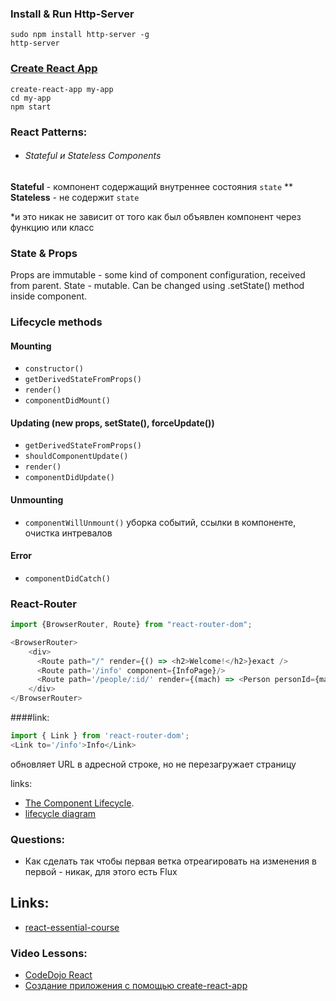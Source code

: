 ### Install & Run Http-Server
    sudo npm install http-server -g
    http-server

### [Create React App](https://github.com/facebook/create-react-app#create-react-app--)
    create-react-app my-app
    cd my-app
    npm start

### React Patterns:
* ###### Stateful и Stateless Components
__Stateful__ - компонент содержащий внутреннее состояния `state`
** __Stateless__ - не содержит `state`

*и это никак не зависит от того как был объявлен компонент через функцию или класс

### State & Props
Props are immutable - some kind of component configuration, received from parent.
State - mutable. Can be changed using .setState() method inside component.

### Lifecycle methods
#### Mounting
* `constructor()`
* `getDerivedStateFromProps()`
* `render()`
* `componentDidMount()`

#### Updating (new props, setState(), forceUpdate())
* `getDerivedStateFromProps()`
* `shouldComponentUpdate()`
* `render()`
* `componentDidUpdate()`

#### Unmounting
* `componentWillUnmount()` уборка событий, ссылки в компоненте, очистка интревалов

#### Error
* `componentDidCatch()`


### React-Router

```typescript jsx
import {BrowserRouter, Route} from "react-router-dom";

<BrowserRouter>
    <div>
      <Route path="/" render={() => <h2>Welcome!</h2>}exact />
      <Route path='/info' component={InfoPage}/>
      <Route path='/people/:id/' render={(mach) => <Person personId={mach.params.id}/>}/>
    </div>
</BrowserRouter>
```
####link:
```js
import { Link } from 'react-router-dom';
<Link to='/info'>Info</Link>
```
обновляет URL в адресной строке, но не перезагружает страницу


links:
* [The Component Lifecycle](https://reactjs.org/docs/react-component.html#the-component-lifecycle).
* [lifecycle diagram](http://projects.wojtekmaj.pl/react-lifecycle-methods-diagram/)


### Questions:
* Как сделать так чтобы первая ветка отреагировать на изменения в первой - никак, для этого есть Flux

## Links:
* [react-essential-course](https://github.com/krambertech/react-essential-course)
### Video Lessons:
* [CodeDojo React](https://www.youtube.com/watch?v=fQAKKXc6BCM&list=PLqHlAwsJRxAONt5CnjMMeKdYGv1CDRUOl)
* [Создание приложения с помощью create-react-app](https://www.youtube.com/watch?v=ZYZp_i8Hfmw&list=PLqHlAwsJRxANc2mFeSIRLdglGf2ZNzNBr)